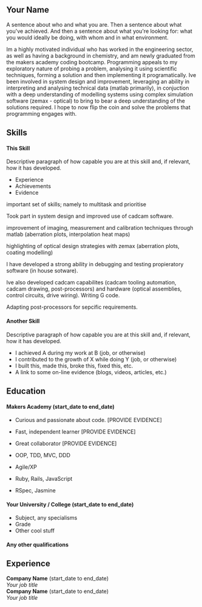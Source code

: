## Your Name

A sentence about who and what you are. Then a sentence about what you've achieved. And then a sentence about what you're looking for: what you would ideally be doing, with whom and in what environment.

Im a highly motivated individual who has worked in the engineering sector, as well as having a background in chemistry, and am newly graduated from the makers academy coding bootcamp. Programming appeals to my exploratory nature of probing a problem, analysing it using scientific techniques, forming a solution and then implementing it programatically. Ive been involved in system design and improvement,  leveraging an ability in interpreting and analysing technical data (matlab primarily), in conjuction with a deep understanding of modelling systems using complex simulation software (zemax - optical) to bring to bear a deep understanding of the solutions required. I hope to now flip the coin and solve the problems that programming engages with. 

## Skills

#### This Skill

Descriptive paragraph of how capable you are at this skill and, if relevant, how it has developed.

- Experience
- Achievements
- Evidence

important set of skills; namely to multitask and prioritise

Took part in system design and improved use of cadcam software.

improvement of imaging, measurement and calibration techniques through matlab (aberration plots, interpolation heat maps)

highlighting of optical design strategies with zemax (aberration plots, coating modelling)

I have developed a strong ability in debugging and testing propieratory software (in house sotware).

Ive also developed cadcam capabilites (cadcam tooling automation, cadcam drawing, post-processors) and hardware (optical assemblies, control circuits, drive wiring). Writing G code.

Adapting post-processors for sepcific requirements.

#### Another Skill

Descriptive paragraph of how capable you are at this skill and, if relevant, how it has developed.

- I achieved A during my work at B (job, or otherwise)
- I contributed to the growth of X while doing Y (job, or otherwise)
- I built this, made this, broke this, fixed this, etc.
- A link to some on-line evidence (blogs, videos, articles, etc.)

## Education

#### Makers Academy (start_date to end_date)

- Curious and passionate about code. [PROVIDE EVIDENCE]
- Fast, independent learner [PROVIDE EVIDENCE]
- Great collaborator [PROVIDE EVIDENCE]

- OOP, TDD, MVC, DDD
- Agile/XP
- Ruby, Rails, JavaScript
- RSpec, Jasmine

#### Your University / College (start_date to end_date)

- Subject, any specialisms
- Grade
- Other cool stuff

#### Any other qualifications

## Experience

**Company Name** (start_date to end_date)    
*Your job title*  
**Company Name** (start_date to end_date)   
*Your job title*  
